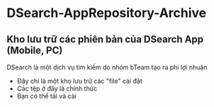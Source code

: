# DSearch-AppRepository-Archive
## Kho lưu trữ các phiên bản của DSearch App (Mobile, PC)

DSearch là một dịch vụ tìm kiếm do nhóm bTeam tạo ra phi lợi nhuận

- Đây chỉ là một kho lưu trữ các "file" cài đặt
- Các tệp ở đây là chính thức
- Bạn có thể tải và cài
